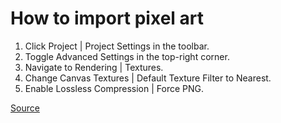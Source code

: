 # How to import pixel art

1. Click Project | Project Settings in the toolbar.
1. Toggle Advanced Settings in the top-right corner.
1. Navigate to Rendering | Textures.
1. Change Canvas Textures | Default Texture Filter to Nearest.
1. Enable Lossless Compression | Force PNG.

[Source](https://ask.godotengine.org/122518/how-to-import-pixel-art-in-godot-4)
